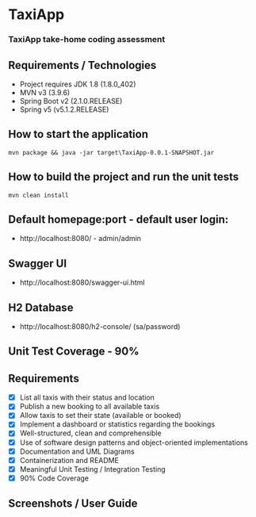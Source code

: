 # TaxiApp
### TaxiApp take-home coding assessment

## Requirements / Technologies
- Project requires JDK 1.8 (1.8.0_402)
- MVN v3 (3.9.6)
- Spring Boot v2 (2.1.0.RELEASE)
- Spring v5 (v5.1.2.RELEASE)

## How to start the application
```mvn package && java -jar target\TaxiApp-0.0.1-SNAPSHOT.jar```

## How to build the project and run the unit tests
```mvn clean install```

## Default homepage:port - default user login: 
- http://localhost:8080/ - admin/admin

## Swagger UI
- http://localhost:8080/swagger-ui.html

## H2 Database
- http://localhost:8080/h2-console/ (sa/password)

## Unit Test Coverage - 90%
[](https://github.com/sawftware/TaxiApp/blob/main/readme-img/UnitTestCoverage.png)


## Requirements
- [x] List all taxis with their status and location
- [x] Publish a new booking to all available taxis
- [x] Allow taxis to set their state (available or booked)
- [x] Implement a dashboard or statistics regarding the bookings
- [x] Well-structured, clean and comprehensible
- [x] Use of software design patterns and object-oriented implementations
- [x] Documentation and UML Diagrams
- [x] Containerization and README
- [x] Meaningful Unit Testing / Integration Testing
- [x] 90% Code Coverage

## Screenshots / User Guide
[](https://github.com/sawftware/TaxiApp/blob/main/readme-img/Login.png)

[](https://github.com/sawftware/TaxiApp/blob/main/readme-img/InsertBooking.png)

[](https://github.com/sawftware/TaxiApp/blob/main/readme-img/RegisterTaxi.png)

[](https://github.com/sawftware/TaxiApp/blob/main/readme-img/DisplayBookings.png)

[](https://github.com/sawftware/TaxiApp/blob/main/readme-img/DisplayTaxis.png)

[](https://github.com/sawftware/TaxiApp/blob/main/readme-img/TaxiDashboard.png)

[](https://github.com/sawftware/TaxiApp/blob/main/readme-img/AdminDashboard.png)

